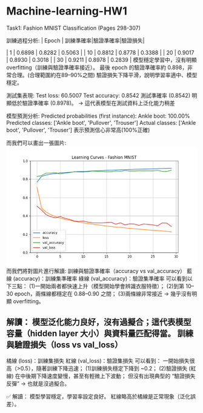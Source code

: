 # Machine-learning-HW1
Task1: Fashion MNIST Classification (Pages 298-307)

訓練過程分析:
| Epoch | 訓練準確率|驗證準確率|驗證損失|

| 1     | 0.6898 | 0.8282 | 0.5063 |
| 10    | 0.8812 | 0.8778 | 0.3388 |
| 20    | 0.9017 | 0.8930 | 0.3018 |
| 30    | 0.9211 | 0.8978 | 0.2839 |
模型穩定學習中，沒有明顯 overfitting（訓練與驗證準確率接近）。
最後 epoch 的驗證準確率約 0.898，非常合理。(合理範圍約在89–90%之間)
驗證損失下降平滑，說明學習率適中、模型穩定。

測試集表現:
Test loss: 60.5007
Test accuracy: 0.8542
測試準確率 (0.8542) 明顯低於驗證準確率 (0.8978)。
→ 這代表模型在測試資料上泛化能力稍差

模型預測分析:
Predicted probabilities (first instance):
  Ankle boot: 100.00%
Predicted classes: ['Ankle boot', 'Pullover', 'Trouser']
Actual classes: ['Ankle boot', 'Pullover', 'Trouser']
表示預測信心非常高(100%正確)

而我們可以畫出一張圖片:
![image](Figure_1.png)
而我們將對圖片進行解讀:
訓練與驗證準確率（accuracy vs val_accuracy）
藍線 (accuracy)：訓練集準確率
綠線 (val_accuracy)：驗證集準確率
可以看到以下三點：
(1)一開始兩者都快速上升（模型開始學會辨識衣服特徵）；
(2)到第 10–30 epoch，兩條線都穩定在 0.88–0.90 之間；
(3)兩條線非常接近 → 幾乎沒有明顯 overfitting。

解讀：
模型泛化能力良好，沒有過擬合；這代表模型容量（hidden layer 大小）與資料量匹配得當。
訓練與驗證損失（loss vs val_loss）
--------------------------------------------------------------------
橘線 (loss)：訓練集損失
紅線 (val_loss)：驗證集損失
可以看到：
一開始損失很高（>0.5），隨著訓練下降迅速；
(1)訓練損失穩定下降到 ~0.2；
(2)驗證損失 (紅線) 在中後期下降速度變慢，甚至有輕微上下波動；
但沒有出現典型的 “驗證損失反彈” → 也就是沒過擬合。

✅ 解讀：
模型學習穩定，學習率設定良好。
紅線略高於橘線是正常現象（泛化誤差）。
